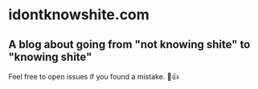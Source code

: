 # idontknowshite.com
## A blog about going from "not knowing shite" to "knowing shite"

Feel free to open issues if you found a mistake. 🤠👍
